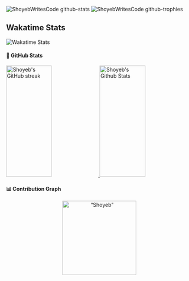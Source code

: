 ![ShoyebWritesCode github-stats](https://stats.dooboo.io/api/github-stats-advanced?login=ShoyebWritesCode)
![ShoyebWritesCode github-trophies](https://stats.dooboo.io/api/github-trophies?login=ShoyebWritesCode)
## Wakatime Stats

![Wakatime Stats](https://wakatime.com/share/@a730caf9-b5e0-462d-b11b-f035f2603f3c/3ca421c7-8c4c-4cf8-baf8-a2615ebeec47.svg)
#### 🤖 GitHub Stats
<a> 
  <a href="https://github.com/ShoyebWritesCode">
    <img src="https://github-readme-streak-stats.herokuapp.com/?user=ShoyebWritesCode&theme=blueberry&border_color=6281A7&background=0D1117&title_color=8BB9DD&icon_color=86BBD8&text_color=9EBAC7" alt="Shoyeb's GitHub streak" height="300px" width="49.5%"/>
  </a>
  <a href="https://github.com/ShoyebWritesCode"><img alt="Shoyeb's Github Stats" src="https://github-readme-stats.vercel.app/api?username=ShoyebWritesCode&show_icons=true&count_private=true&show=prs_merged&theme=blueberry&border_color=FFFFFF&bg_color=0D1117&hide=contribs&text_color=00D8A8&icon_color=00D8A8" height="300px" width="49.5%"/></a>    
</a>

#### 📊 Contribution Graph
<p align="center"><img height="200em" src="https://github-profile-summary-cards.vercel.app/api/cards/profile-details?username=ShoyebWritesCode&theme=blueberry&border_color=FFFFFF" alt=“Shoyeb" align = "center"/></p>



